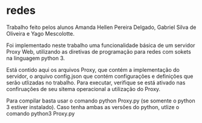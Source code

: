 # redes
Trabalho feito pelos alunos Amanda Hellen Pereira Delgado, Gabriel Silva de Oliveira e Yago Mescolotte. 

Foi implementado neste trabalho uma funcionalidade básica de um servidor Proxy Web, utilizando as diretivas de programação para redes com sokets na linguagem python 3. 

Está contido aqui os arquivos Proxy, que contém a implementação do servidor, o arquivo config.json que contém configurações e definições que serão utlizadas no trabalho.
Para executar, verifique se está ativado nas confiruações de seu sitema operacional a utilização do Proxy.

Para compilar basta usar o comando python Proxy.py (se somente o python 3 estiver instalado). Caso tenha ambas as versões do python, utlize o comando python3 Proxy.py


